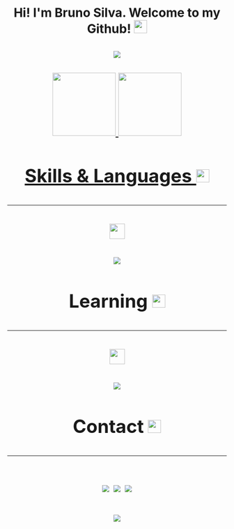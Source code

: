 
<h1 align="center"> Hi! I'm Bruno Silva. Welcome to my Github! <img width="30" src="https://user-images.githubusercontent.com/74038190/235223599-0eadbd7c-c916-4f24-af9d-9242730e6172.gif" </h1>
<br>
<br> 
<img src= "https://user-images.githubusercontent.com/74038190/229223156-0cbdaba9-3128-4d8e-8719-b6b4cf741b67.gif"/>
<br>
<br>
  
<div>
  <a href="https://github.com/BrunoSDMDev">
    <img height="145em" src="https://github-readme-stats.vercel.app/api?username=BrunoSDMDev&show_icons=true&theme=nightowl&include_all_commits=true&rank_icon=github"/>
    <img height="145em" src="https://github-readme-stats.vercel.app/api/top-langs/?username=BrunoSDMDev&layout=compact&theme=nightowl"/>
</div>


<h2 align="center">Skills & Languages <img width="30" src= "https://slackmojis.com/emojis/40714-computer/download"</h2>
<hr>


<p align="center">
  <a href="https://skillicons.dev">
    <img height="35" 
      src="https://skillicons.dev/icons?i=git,java,css,html,python,github" />
  </a>
</p>
<img src= "https://user-images.githubusercontent.com/74038190/212284100-561aa473-3905-4a80-b561-0d28506553ee.gif">

<h2 align="center">Learning <img width="30" src= "https://slackmojis.com/emojis/14740-pc_computer/download"</h2>
  <br>
  <hr>
  
<p align="center">
  <a href="https://skillicons.dev">
    <img height="35" 
      src="https://skillicons.dev/icons?i=spring,aws,vscode,js,mysql,linux" />
  </a>
</p>
  <img src= "https://user-images.githubusercontent.com/74038190/212284100-561aa473-3905-4a80-b561-0d28506553ee.gif">

<h2 align="center">Contact <img width="30" src= "https://slackmojis.com/emojis/22296-smartphone/download"</h2>
<hr>
<div> 
  
  <a href="https://instagram.com/bruno.sdm02" target="_blank"><img src="https://img.shields.io/badge/-Instagram-%23E4405F?style=for-the-badge&logo=instagram&logoColor=white" target="_blank"></a>
  <a href = "mailto:fawnsteak@gmail.com"><img src="https://img.shields.io/badge/-Gmail-%23333?style=for-the-badge&logo=gmail&logoColor=white" target="_blank"></a>
  <a href="https://www.linkedin.com/in/brunosdmdev/" target="_blank"><img src="https://img.shields.io/badge/-LinkedIn-%230077B5?style=for-the-badge&logo=linkedin&logoColor=white" target="_blank"></a> 
</div>

  <img src= "https://user-images.githubusercontent.com/74038190/212284100-561aa473-3905-4a80-b561-0d28506553ee.gif">
